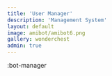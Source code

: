 ```yaml
---
title: 'User Manager'
description: 'Management System'
layout: default
image: amibot/amibot6.png
gallery: wonderchest
admin: true
---
```


:bot-manager
